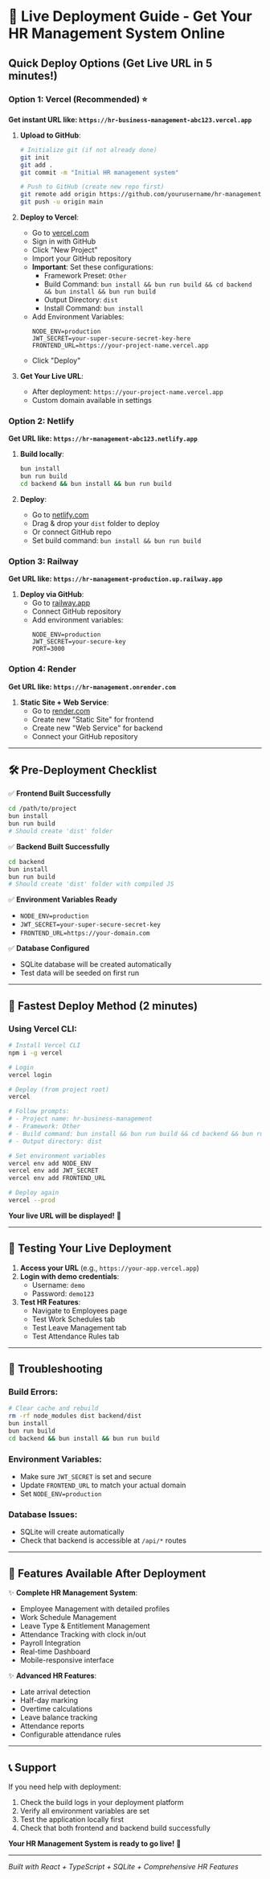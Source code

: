# 🚀 Live Deployment Guide - Get Your HR Management System Online

## Quick Deploy Options (Get Live URL in 5 minutes!)

### Option 1: Vercel (Recommended) ⭐
**Get instant URL like: `https://hr-business-management-abc123.vercel.app`**

1. **Upload to GitHub**:
   ```bash
   # Initialize git (if not already done)
   git init
   git add .
   git commit -m "Initial HR management system"
   
   # Push to GitHub (create new repo first)
   git remote add origin https://github.com/yourusername/hr-management.git
   git push -u origin main
   ```

2. **Deploy to Vercel**:
   - Go to [vercel.com](https://vercel.com)
   - Sign in with GitHub
   - Click "New Project"
   - Import your GitHub repository
   - **Important**: Set these configurations:
     - Framework Preset: `Other`
     - Build Command: `bun install && bun run build && cd backend && bun install && bun run build`
     - Output Directory: `dist`
     - Install Command: `bun install`
   - Add Environment Variables:
     ```
     NODE_ENV=production
     JWT_SECRET=your-super-secure-secret-key-here
     FRONTEND_URL=https://your-project-name.vercel.app
     ```
   - Click "Deploy"

3. **Get Your Live URL**: 
   - After deployment: `https://your-project-name.vercel.app`
   - Custom domain available in settings

### Option 2: Netlify
**Get URL like: `https://hr-management-abc123.netlify.app`**

1. **Build locally**:
   ```bash
   bun install
   bun run build
   cd backend && bun install && bun run build
   ```

2. **Deploy**:
   - Go to [netlify.com](https://netlify.com)
   - Drag & drop your `dist` folder to deploy
   - Or connect GitHub repo
   - Set build command: `bun install && bun run build`

### Option 3: Railway
**Get URL like: `https://hr-management-production.up.railway.app`**

1. **Deploy via GitHub**:
   - Go to [railway.app](https://railway.app)
   - Connect GitHub repository
   - Add environment variables:
     ```
     NODE_ENV=production
     JWT_SECRET=your-secure-key
     PORT=3000
     ```

### Option 4: Render
**Get URL like: `https://hr-management.onrender.com`**

1. **Static Site + Web Service**:
   - Go to [render.com](https://render.com)
   - Create new "Static Site" for frontend
   - Create new "Web Service" for backend
   - Connect your GitHub repository

---

## 🛠️ Pre-Deployment Checklist

✅ **Frontend Built Successfully**
```bash
cd /path/to/project
bun install
bun run build
# Should create 'dist' folder
```

✅ **Backend Built Successfully**  
```bash
cd backend
bun install
bun run build
# Should create 'dist' folder with compiled JS
```

✅ **Environment Variables Ready**
- `NODE_ENV=production`
- `JWT_SECRET=your-super-secure-secret-key`
- `FRONTEND_URL=https://your-domain.com`

✅ **Database Configured**
- SQLite database will be created automatically
- Test data will be seeded on first run

---

## 🎯 Fastest Deploy Method (2 minutes)

### Using Vercel CLI:
```bash
# Install Vercel CLI
npm i -g vercel

# Login
vercel login

# Deploy (from project root)
vercel

# Follow prompts:
# - Project name: hr-business-management
# - Framework: Other
# - Build command: bun install && bun run build && cd backend && bun run build
# - Output directory: dist

# Set environment variables
vercel env add NODE_ENV
vercel env add JWT_SECRET
vercel env add FRONTEND_URL

# Deploy again
vercel --prod
```

**Your live URL will be displayed!** 🎉

---

## 📱 Testing Your Live Deployment

1. **Access your URL** (e.g., `https://your-app.vercel.app`)
2. **Login with demo credentials**:
   - Username: `demo`
   - Password: `demo123`
3. **Test HR Features**:
   - Navigate to Employees page
   - Test Work Schedules tab
   - Test Leave Management tab
   - Test Attendance Rules tab

---

## 🔧 Troubleshooting

### Build Errors:
```bash
# Clear cache and rebuild
rm -rf node_modules dist backend/dist
bun install
bun run build
cd backend && bun install && bun run build
```

### Environment Variables:
- Make sure `JWT_SECRET` is set and secure
- Update `FRONTEND_URL` to match your actual domain
- Set `NODE_ENV=production`

### Database Issues:
- SQLite will create automatically
- Check that backend is accessible at `/api/*` routes

---

## 🌟 Features Available After Deployment

✨ **Complete HR Management System**:
- Employee Management with detailed profiles
- Work Schedule Management
- Leave Type & Entitlement Management  
- Attendance Tracking with clock in/out
- Payroll Integration
- Real-time Dashboard
- Mobile-responsive interface

✨ **Advanced HR Features**:
- Late arrival detection
- Half-day marking
- Overtime calculations
- Leave balance tracking
- Attendance reports
- Configurable attendance rules

---

## 📞 Support

If you need help with deployment:
1. Check the build logs in your deployment platform
2. Verify all environment variables are set
3. Test the application locally first
4. Check that both frontend and backend build successfully

**Your HR Management System is ready to go live!** 🚀

---

*Built with React + TypeScript + SQLite + Comprehensive HR Features*